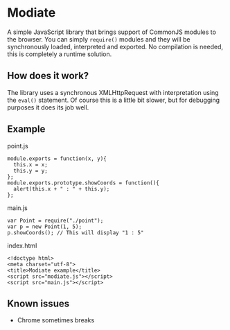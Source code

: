# Modiate

A simple JavaScript library that brings support of CommonJS modules to the browser.
You can simply `require()` modules and they will be synchronously loaded, interpreted and exported.
No compilation is needed, this is completely a runtime solution.

## How does it work?

The library uses a synchronous XMLHttpRequest with interpretation using the `eval()` statement.
Of course this is a little bit slower, but for debugging purposes it does its job well.

## Example

point.js
```
module.exports = function(x, y){
  this.x = x;
  this.y = y;
};
module.exports.prototype.showCoords = function(){
  alert(this.x + " : " + this.y);
};
```

main.js
```
var Point = require("./point");
var p = new Point(1, 5);
p.showCoords(); // This will display "1 : 5"
```

index.html
```
<!doctype html>
<meta charset="utf-8">
<title>Modiate example</title>
<script src="modiate.js"></script>
<script src="main.js"></script>
```

## Known issues
- Chrome sometimes breaks
